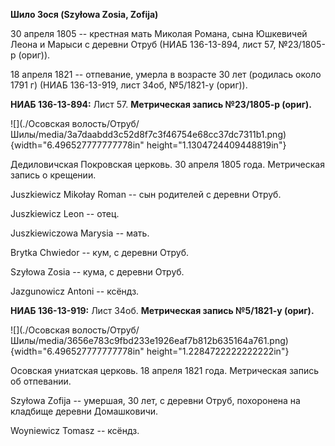 **Шило Зося (Szyłowa Zosia, Zofija)**

30 апреля 1805 -- крестная мать Миколая Романа, сына Юшкевичей Леона и
Марыси с деревни Отруб (НИАБ 136-13-894, лист 57, №23/1805-р (ориг)).

18 апреля 1821 -- отпевание, умерла в возрасте 30 лет (родилась около
1791 г) (НИАБ 136-13-919, лист 34об, №5/1821-у (ориг)).

**НИАБ 136-13-894:** Лист 57. **Метрическая запись №23/1805-р (ориг).**

![](./Осовская волость/Отруб/Шилы/media/3a7daabdd3c52d8f7c3f46754e68cc37dc7311b1.png){width="6.496527777777778in"
height="1.1304724409448819in"}

Дедиловичская Покровская церковь. 30 апреля 1805 года. Метрическая
запись о крещении.

Juszkiewicz Mikołay Roman -- сын родителей с деревни Отруб.

Juszkiewicz Leon -- отец.

Juszkiewiczowa Marysia -- мать.

Brytka Chwiedor -- кум, с деревни Отруб.

Szyłowa Zosia -- кума, с деревни Отруб.

Jazgunowicz Antoni -- ксёндз.

**НИАБ 136-13-919:** Лист 34об. **Метрическая запись №5/1821-у (ориг).**

![](./Осовская волость/Отруб/Шилы/media/3656e783c9fbd233e1926eaf7b812b635164a761.png){width="6.496527777777778in"
height="1.2284722222222222in"}

Осовская униатская церковь. 18 апреля 1821 года. Метрическая запись об
отпевании.

Szyłowa Zofija -- умершая, 30 лет, с деревни Отруб, похоронена на
кладбище деревни Домашковичи.

Woyniewicz Tomasz -- ксёндз.
